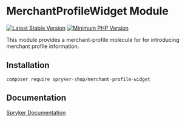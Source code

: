 # MerchantProfileWidget Module
[![Latest Stable Version](https://poser.pugx.org/spryker-shop/merchant-profile-widget/v/stable.svg)](https://packagist.org/packages/spryker-shop/merchant-profile-widget)
[![Minimum PHP Version](https://img.shields.io/badge/php-%3E%3D%208.1-8892BF.svg)](https://php.net/)

This module provides a merchant-profile molecule for for introducing merchant profile information.

## Installation

```
composer require spryker-shop/merchant-profile-widget
```

## Documentation

[Spryker Documentation](https://docs.spryker.com)
